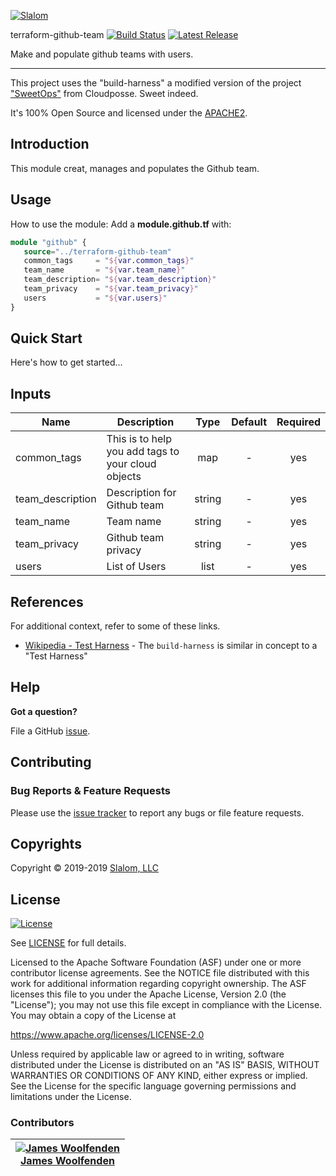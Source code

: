 <!-- This file was automatically generated by the `build-harness`. Make all changes to `README.yaml` and run `make readme` to rebuild this file. -->

[![Slalom][logo]](https://slalom.com)

terraform-github-team [![Build Status](https://travis-ci.com/slalom-consulting-ltd/terraform-github-team.svg?branch=master)](https://travis-ci.com/slalom-consulting-ltd/terraform-github-team) [![Latest Release](https://img.shields.io/github/release/slalom-consulting-ltd/terraform-github-team.svg)](https://github.com/slalom-consulting-ltd/terraform-github-team/releases/latest)

Make and populate github teams with users.

---

This project uses the "build-harness" a modified version of the project ["SweetOps"](https://cpco.io/sweetops) from Cloudposse. Sweet indeed.

It's 100% Open Source and licensed under the [APACHE2](LICENSE).

## Introduction

This module creat, manages and populates the Github team.

## Usage

How to use the module:
Add a **module.github.tf** with:

```terraform
module "github" {
   source="../terraform-github-team"
   common_tags     = "${var.common_tags}"
   team_name       = "${var.team_name}"
   team_description= "${var.team_description}"
   team_privacy    = "${var.team_privacy}"
   users           = "${var.users}"
}
```

## Quick Start

Here's how to get started...

## Inputs

| Name | Description | Type | Default | Required |
|------|-------------|:----:|:-----:|:-----:|
| common_tags | This is to help you add tags to your cloud objects | map | - | yes |
| team_description | Description for Github team | string | - | yes |
| team_name | Team name | string | - | yes |
| team_privacy | Github team privacy | string | - | yes |
| users | List of Users | list | - | yes |

## References

For additional context, refer to some of these links.

- [Wikipedia - Test Harness](https://en.wikipedia.org/wiki/Test_harness) - The `build-harness` is similar in concept to a "Test Harness"

## Help

**Got a question?**

File a GitHub [issue](https://github.com/slalom-consulting-ltd/terraform-github-team/issues).

## Contributing

### Bug Reports & Feature Requests

Please use the [issue tracker](https://github.com/slalom-consulting-ltd/terraform-github-team/issues) to report any bugs or file feature requests.

## Copyrights

Copyright © 2019-2019 [Slalom, LLC](https://slalom.com)

## License

[![License](https://img.shields.io/badge/License-Apache%202.0-blue.svg)](https://opensource.org/licenses/Apache-2.0)

See [LICENSE](LICENSE) for full details.

Licensed to the Apache Software Foundation (ASF) under one
or more contributor license agreements.  See the NOTICE file
distributed with this work for additional information
regarding copyright ownership.  The ASF licenses this file
to you under the Apache License, Version 2.0 (the
"License"); you may not use this file except in compliance
with the License.  You may obtain a copy of the License at

<https://www.apache.org/licenses/LICENSE-2.0>

Unless required by applicable law or agreed to in writing,
software distributed under the License is distributed on an
"AS IS" BASIS, WITHOUT WARRANTIES OR CONDITIONS OF ANY
KIND, either express or implied.  See the License for the
specific language governing permissions and limitations
under the License.

### Contributors

|  [![James Woolfenden][jameswoolfenden_avatar]][jameswoolfenden_homepage]<br/>[James Woolfenden][jameswoolfenden_homepage] |
|---|

  [jameswoolfenden_homepage]: https://github.com/jameswoolfenden
  [jameswoolfenden_avatar]: https://github.com/jameswoolfenden.png?size=150

[logo]: https://gist.githubusercontent.com/JamesWoolfenden/5c457434351e9fe732ca22b78fdd7d5e/raw/15933294ae2b00f5dba6557d2be88f4b4da21201/slalom-logo.png
[website]: https://slalom.com
[github]: https://github.com/jameswoolfenden
[linkedin]: https://www.linkedin.com/company/slalom/
[twitter]: https://twitter.com/Slalom

[share_twitter]: https://twitter.com/intent/tweet/?text=terraform-github-team&url=https://github.com/slalom-consulting-ltd/terraform-github-team
[share_linkedin]: https://www.linkedin.com/shareArticle?mini=true&title=terraform-github-team&url=https://github.com/slalom-consulting-ltd/terraform-github-team
[share_reddit]: https://reddit.com/submit/?url=https://github.com/slalom-consulting-ltd/terraform-github-team
[share_facebook]: https://facebook.com/sharer/sharer.php?u=https://github.com/slalom-consulting-ltd/terraform-github-team
[share_email]: mailto:?subject=terraform-github-team&body=https://github.com/slalom-consulting-ltd/terraform-github-team
